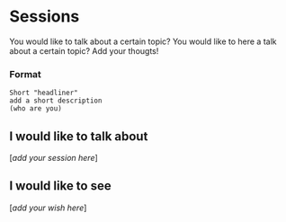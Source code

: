 # Sessions

You would like to talk about a certain topic? You would like to here a talk about a certain topic? Add your thougts!

### Format

```
Short "headliner"
add a short description
(who are you)
``` 

## I would like to talk about
[_add your session here_]

## I would like to see
[_add your wish here_]